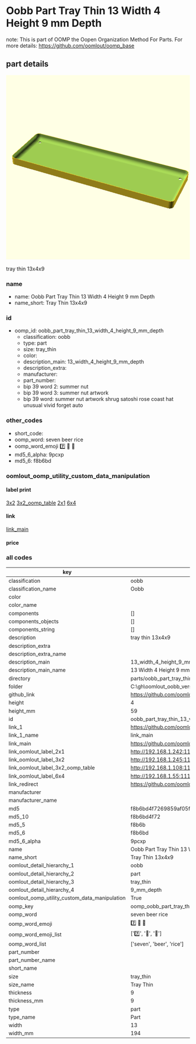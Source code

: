 # Oobb Part Tray Thin 13 Width 4 Height 9 mm Depth  

note: This is part of OOMP the Oopen Organization Method For Parts. For more details: https://github.com/oomlout/oomp_base

##  part details
  

[![](3dpr.png)](3dpr.png)

tray thin 13x4x9



### name
* name: Oobb Part Tray Thin 13 Width 4 Height 9 mm Depth
* name_short: Tray Thin 13x4x9 
### id
* oomp_id: oobb_part_tray_thin_13_width_4_height_9_mm_depth
  * classification: oobb
  * type: part
  * size: tray_thin
  * color: 
  * description_main: 13_width_4_height_9_mm_depth
  * description_extra: 
  * manufacturer: 
  * part_number: 
  * bip 39 word 2: summer nut
  * bip 39 word 3: summer nut artwork
  * bip 39 word: summer nut artwork shrug satoshi rose coast hat unusual vivid forget auto

### other_codes
* short_code: 
* oomp_word: seven beer rice
* oomp_word_emoji :seven: :beer: :rice:
* md5_6_alpha: 9pcxp
* md5_6: f8b6bd






### oomlout_oomp_utility_custom_data_manipulation
#### label print
[3x2](http://192.168.1.245:1112/?label=oomp%209pcxp)
[3x2_oomp_table](http://192.168.1.108:1112/?label=oomp%209pcxp)
[2x1](http://192.168.1.242:1112/?label=oomp%209pcxp)
[6x4](http://192.168.1.55:1112/?label=oomp%209pcxp)    

#### link

[link_main](https://github.com/oomlout/oomlout_oobb_version_4_generated_parts/tree/main/navigation_oomp/oobb/part/tray_thin/13_width_4_height_9_mm_depth/part)                              

#### price







### all codes 
| key | value |  
| --- | --- |  
| classification | oobb |  
| classification_name | Oobb |  
| color |  |  
| color_name |  |  
| components | [] |  
| components_objects | [] |  
| components_string | [] |  
| description | tray thin 13x4x9 |  
| description_extra |  |  
| description_extra_name |  |  
| description_main | 13_width_4_height_9_mm_depth |  
| description_main_name | 13 Width 4 Height 9 mm Depth |  
| directory | parts/oobb_part_tray_thin_13_width_4_height_9_mm_depth |  
| folder | C:\gh\oomlout_oobb_version_4_generated_parts\parts\oobb_part_tray_thin_13_width_4_height_9_mm_depth |  
| github_link | https://github.com/oomlout/oomlout_oomp_part_src/tree/main/parts/oobb_part_tray_thin_13_width_4_height_9_mm_depth |  
| height | 4 |  
| height_mm | 59 |  
| id | oobb_part_tray_thin_13_width_4_height_9_mm_depth |  
| link_1 | https://github.com/oomlout/oomlout_oobb_version_4_generated_parts/tree/main/navigation_oomp/oobb/part/tray_thin/13_width_4_height_9_mm_depth/part |  
| link_1_name | link_main |  
| link_main | https://github.com/oomlout/oomlout_oobb_version_4_generated_parts/tree/main/navigation_oomp/oobb/part/tray_thin/13_width_4_height_9_mm_depth/part |  
| link_oomlout_label_2x1 | http://192.168.1.242:1112/?label=oomp%209pcxp |  
| link_oomlout_label_3x2 | http://192.168.1.245:1112/?label=oomp%209pcxp |  
| link_oomlout_label_3x2_oomp_table | http://192.168.1.108:1112/?label=oomp%209pcxp |  
| link_oomlout_label_6x4 | http://192.168.1.55:1112/?label=oomp%209pcxp |  
| link_redirect | https://github.com/oomlout/oomlout_oobb_version_4_generated_parts/tree/main/parts/oobb_tray_thin_13_04_09 |  
| manufacturer |  |  
| manufacturer_name |  |  
| md5 | f8b6bd4f7269859af05fbc741a65eec9 |  
| md5_10 | f8b6bd4f72 |  
| md5_5 | f8b6b |  
| md5_6 | f8b6bd |  
| md5_6_alpha | 9pcxp |  
| name | Oobb Part Tray Thin 13 Width 4 Height 9 mm Depth |  
| name_short | Tray Thin 13x4x9  |  
| oomlout_detail_hierarchy_1 | oobb |  
| oomlout_detail_hierarchy_2 | part |  
| oomlout_detail_hierarchy_3 | tray_thin |  
| oomlout_detail_hierarchy_4 | 9_mm_depth |  
| oomlout_oomp_utility_custom_data_manipulation | True |  
| oomp_key | oomp_oobb_part_tray_thin_13_width_4_height_9_mm_depth |  
| oomp_word | seven beer rice |  
| oomp_word_emoji | :seven: :beer: :rice: |  
| oomp_word_emoji_list | [':seven:', ':beer:', ':rice:'] |  
| oomp_word_list | ['seven', 'beer', 'rice'] |  
| part_number |  |  
| part_number_name |  |  
| short_name |  |  
| size | tray_thin |  
| size_name | Tray Thin |  
| thickness | 9 |  
| thickness_mm | 9 |  
| type | part |  
| type_name | Part |  
| width | 13 |  
| width_mm | 194 |  
